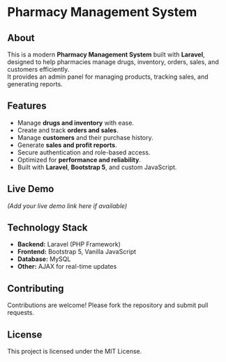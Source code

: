 # Pharmacy Management System

## About

This is a modern **Pharmacy Management System** built with **Laravel**, designed to help pharmacies manage drugs, inventory, orders, sales, and customers efficiently.  
It provides an admin panel for managing products, tracking sales, and generating reports.

## Features

- Manage **drugs and inventory** with ease.
- Create and track **orders and sales**.
- Manage **customers** and their purchase history.
- Generate **sales and profit reports**.
- Secure authentication and role-based access.
- Optimized for **performance and reliability**.
- Built with **Laravel**, **Bootstrap 5**, and custom JavaScript.

## Live Demo

*(Add your live demo link here if available)*

## Technology Stack

- **Backend:** Laravel (PHP Framework)
- **Frontend:** Bootstrap 5, Vanilla JavaScript
- **Database:** MySQL
- **Other:** AJAX for real-time updates

## Contributing

Contributions are welcome! Please fork the repository and submit pull requests.

## License

This project is licensed under the MIT License.





